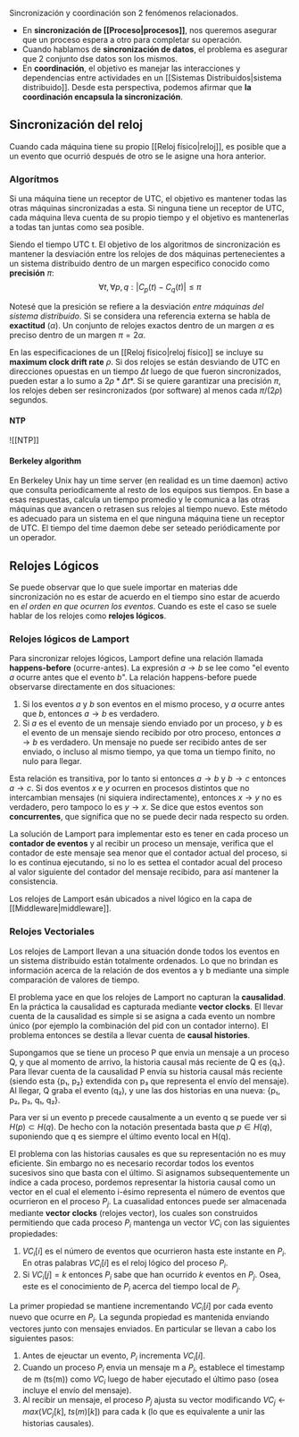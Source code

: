 Sincronización y coordinación son 2 fenómenos relacionados.
* En **sincronización de [[Proceso|procesos]]**, nos queremos asegurar que un proceso espera a otro para completar su operación.
* Cuando hablamos de **sincronización de datos**, el problema es asegurar que 2 conjunto dse datos son los mismos.
* En **coordinación**, el objetivo es manejar las interacciones y dependencias entre actividades en un [[Sistemas Distribuidos|sistema distribuido]].
Desde esta perspectiva, podemos afirmar que **la coordinación encapsula la sincronización**.

## Sincronización del reloj
Cuando cada máquina tiene su propio [[Reloj físico|reloj]], es posible que a un evento que ocurrió después de otro se le asigne una hora anterior.

### Algorítmos
Si una máquina tiene un receptor de UTC, el objetivo es mantener todas las otras máquinas sincronizadas a esta. Si ninguna tiene un receptor de UTC, cada máquina lleva cuenta de su propio tiempo y el objetivo es mantenerlas a todas tan juntas como sea posible.

Siendo el tiempo UTC t. El objetivo de los algoritmos de sincronización es mantener la desviación entre los relojes de dos máquinas pertenecientes a un sistema distribuido dentro de un margen especifico conocido como **precisión** $\pi$: 
$$\forall t, \forall p, q : |C_p(t)-C_q(t)| \le \pi $$

Notesé que la presición se refiere a la desviación *entre máquinas del sistema distribuido*. Si se considera una referencia externa se habla de **exactitud** ($\alpha$). Un conjunto de relojes exactos dentro de un margen $\alpha$ es preciso dentro de un margen $\pi = 2\alpha$.

En las especificaciones de un [[Reloj físico|reloj físico]] se incluye su **maximum clock drift rate** $\rho$. Si dos relojes se están desviando de UTC en direcciones opuestas en un tiempo $\Delta t$ luego de que fueron sincronizados, pueden estar a lo sumo a $2\rho * \Delta t*$. Si se quiere garantizar una precisión $\pi$, los relojes deben ser resincronizados (por software) al menos cada $\pi/(2\rho)$ segundos.

#### NTP
![[NTP]]

#### Berkeley algorithm
En Berkeley Unix hay un time server (en realidad es un time daemon) activo que consulta periodicamente al resto de los equipos sus tiempos. En base a esas respuestas, calcula un tiempo promedio y le comunica a las otras máquinas que avancen  o retrasen sus relojes al tiempo nuevo. Este método es adecuado para un sistema en el que ninguna máquina tiene un receptor de UTC. El tiempo del time daemon debe ser seteado periódicamente por un operador.

## Relojes Lógicos
Se puede observar que lo que suele importar en materias dde sincronización no es estar de acuerdo en el tiempo sino estar de acuerdo en *el orden en que ocurren los eventos*. Cuando es este el caso se suele hablar de los relojes como **relojes lógicos**.

### Relojes lógicos de Lamport
Para sincronizar relojes lógicos, Lamport define una relación llamada **happens-before** (ocurre-antes). La expresión $a \rightarrow b$ se lee como "el evento $a$ ocurre antes que el evento $b$". La relación happens-before puede observarse directamente en dos situaciones:
1. Si los eventos $a$ y $b$ son eventos en el mismo proceso, y $a$ ocurre antes que $b$, entonces $a \rightarrow b$ es verdadero.
2. Si $a$ es el evento de un mensaje siendo enviado por un proceso, y $b$ es el evento de un mensaje siendo recibido por otro proceso,  entonces $a \rightarrow b$ es verdadero. Un mensaje no puede ser recibido antes de ser enviado, o incluso al mismo tiempo, ya que toma un tiempo finito, no nulo para llegar.

Esta relación es transitiva, por lo tanto si  entonces $a \rightarrow b$ y $b \rightarrow c$ entonces $a \rightarrow c$. Si dos eventos $x$ e $y$ ocurren en procesos distintos que no intercambian mensajes (ni siquiera indirectamente), entonces $x \rightarrow y$ no es verdadero, pero tampoco lo es $y \rightarrow x$. Se dice que estos eventos son **concurrentes**, que significa que no se puede decir nada respecto su orden.

La solución de Lamport para implementar esto es tener en cada proceso un **contador de eventos** y al recibir un proceso un mensaje, verifica que el contador de este mensaje sea menor que el contador actual del proceso, si lo es continua ejecutando, si no lo es settea el contador acual del proceso al valor siguiente del contador del mensaje recibido, para así mantener la consistencia.

Los relojes de Lamport esán ubicados a nivel lógico en la capa de [[Middleware|middleware]].

### Relojes Vectoriales
Los relojes de Lamport llevan a una situación donde todos los eventos en un sistema distribuido están totalmente ordenados. Lo que no brindan es información acerca de la relación de dos eventos a y b mediante una simple comparación de valores de tiempo.

El problema yace en que los relojes de Lamport no capturan la **causalidad**. En la práctica la causalidad es capturada mediante **vector clocks**. El llevar cuenta de la causalidad es simple si se asigna a cada evento un nombre único (por ejemplo la combinación del pid con un contador interno). El problema entonces se destila a llevar cuenta de **causal histories**.

Supongamos que se tiene un proceso P que envia un mensaje a un proceso Q, y que al momento de arrivo, la historia causal más reciente de Q es {q₁}. Para llevar cuenta de la causalidad P envía su historia causal más reciente (siendo esta {p₁, p₂} extendida con p₃ que  representa el envío del mensaje). Al llegar, Q graba el evento (q₂), y une las dos historias en una nueva: {p₁, p₂, p₃, q₁, q₂}.

Para ver si un evento p precede causalmente a un evento q se puede ver si $H(p) \subset H(q)$. De hecho con la notación presentada basta que $p \in H(q)$, suponiendo que q es siempre el último evento local en H(q).

El problema con las historias causales es que su representación no es muy eficiente. Sin embargo no es necesario recordar todos los eventos sucesivos sino que basta con el último. Si asignamos subsequentemente un índice a cada proceso, pordemos representar la historia causal como un vector en el cual el elemento i-ésimo representa el número de eventos que ocurrieron en el proceso $P_j$. La cuasalidad entonces puede ser almacenada mediante **vector clocks** (relojes vector), los cuales son construidos permitiendo que cada proceso $P_i$ mantenga un vector $VC_i$ con las siguientes propiedades:
1. $VC_i [i]$ es el número de eventos que ocurrieron hasta este instante en $P_i$. En otras palabras $VC_i [i]$ es el reloj lógico del proceso $P_i$.
2. Si $VC_i [j] = k$ entonces $P_i$ sabe que han ocurrido $k$ eventos en $P_j$. Osea, este es el conocimiento de $P_i$ acerca del tiempo local de $P_j$.

La primer propiedad se mantiene incrementando $VC_i [i]$ por cada evento nuevo que ocurre en $P_i$. La segunda propiedad es mantenida enviando vectores junto con mensajes enviados. En particular se llevan a cabo los siguientes pasos:
1. Antes de ejeuctar un evento, $P_i$ incrementa $VC_i [i]$.
2. Cuando un proceso $P_i$ envia un mensaje m a $P_j$, establece el timestamp de m (ts(m)) como $VC_i$ luego de haber ejecutado el último paso (osea incluye el envío del mensaje).
3. Al recibir un mensaje, el proceso $P_j$  ajusta su vector modificando $VC_j \leftarrow max(VC_j [k],\ ts(m)[k])$ para cada k (lo que es equivalente a unir las historias causales).